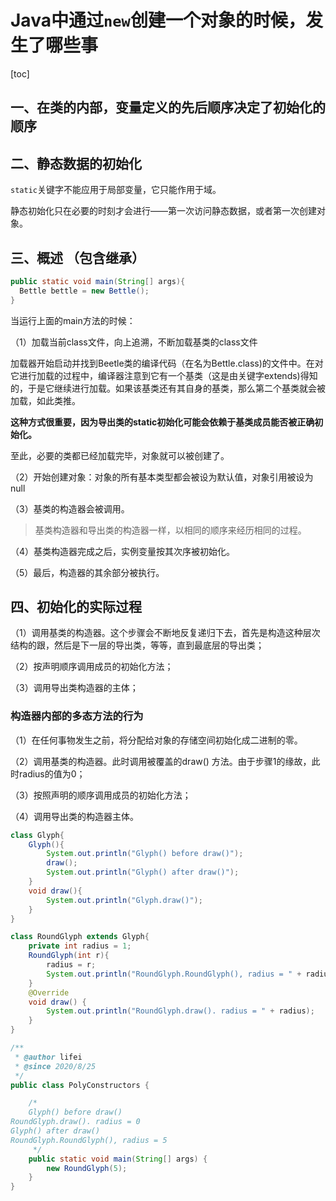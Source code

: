 # Java中通过`new`创建一个对象的时候，发生了哪些事

[toc]

## 一、在类的内部，变量定义的先后顺序决定了初始化的顺序

## 二、静态数据的初始化

`static`关键字不能应用于局部变量，它只能作用于域。

静态初始化只在必要的时刻才会进行——第一次访问静态数据，或者第一次创建对象。

## 三、概述 （包含继承）

```java
public static void main(String[] args){
  Bettle bettle = new Bettle();
}
```

当运行上面的main方法的时候：

（1）加载当前class文件，向上追溯，不断加载基类的class文件

加载器开始启动并找到Beetle类的编译代码（在名为Bettle.class)的文件中。在对它进行加载的过程中，编译器注意到它有一个基类（这是由关键字extends)得知的，于是它继续进行加载。如果该基类还有其自身的基类，那么第二个基类就会被加载，如此类推。

**这种方式很重要，因为导出类的static初始化可能会依赖于基类成员能否被正确初始化。**

至此，必要的类都已经加载完毕，对象就可以被创建了。

（2）开始创建对象：对象的所有基本类型都会被设为默认值，对象引用被设为null

（3）基类的构造器会被调用。

>  基类构造器和导出类的构造器一样，以相同的顺序来经历相同的过程。

（4）基类构造器完成之后，实例变量按其次序被初始化。

（5）最后，构造器的其余部分被执行。

## 四、初始化的实际过程

（1）调用基类的构造器。这个步骤会不断地反复递归下去，首先是构造这种层次结构的跟，然后是下一层的导出类，等等，直到最底层的导出类；

（2）按声明顺序调用成员的初始化方法；

（3）调用导出类构造器的主体；

### 构造器内部的多态方法的行为

（1）在任何事物发生之前，将分配给对象的存储空间初始化成二进制的零。

（2）调用基类的构造器。此时调用被覆盖的draw() 方法。由于步骤1的缘故，此时radius的值为0；

（3）按照声明的顺序调用成员的初始化方法；

（4）调用导出类的构造器主体。

```java
class Glyph{
    Glyph(){
        System.out.println("Glyph() before draw()");
        draw();
        System.out.println("Glyph() after draw()");
    }
    void draw(){
        System.out.println("Glyph.draw()");
    }
}

class RoundGlyph extends Glyph{
    private int radius = 1;
    RoundGlyph(int r){
        radius = r;
        System.out.println("RoundGlyph.RoundGlyph(), radius = " + radius);
    }
    @Override
    void draw() {
        System.out.println("RoundGlyph.draw(). radius = " + radius);
    }
}

/**
 * @author lifei
 * @since 2020/8/25
 */
public class PolyConstructors {

    /*
    Glyph() before draw()
RoundGlyph.draw(). radius = 0
Glyph() after draw()
RoundGlyph.RoundGlyph(), radius = 5
     */
    public static void main(String[] args) {
        new RoundGlyph(5);
    }
}
```

